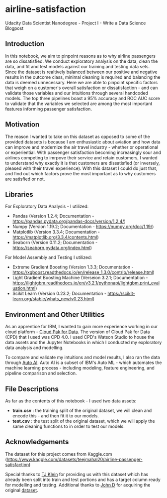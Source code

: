 # airline-satisfaction
Udacity Data Scientist Nanodegree - Project I - Write a Data Science Blogpost

## Introduction
In this notebook, we aim to pinpoint reasons as to why airline passengers are so dissatisfied. We conduct exploratory analysis on the data, clean the data, and fit and test models against our training and testing data sets. Since the dataset is realtively balanced between our positive and negative results in the outcome class, minimal cleaning is required and balancing the data is deemed unnecessary. Here we are able to pinpoint specific factors that weigh on a customer's overall satisfaction or dissatisfaction - and can validate those variables and our intuitions through several handcoded models. The top three pipelines boast a 95% accuracy and ROC AUC score to validate that the variables we selected are among the most important features informing passenger satisfaction.

## Motivation
The reason I wanted to take on this dataset as opposed to some of the provided datasets is because I am enthusiastic about aviation and how data can improve and modernize the air travel industry - whether or operational or experiential. With passenger satisfaction becoming increasingly sour and airlines competing to imrpove their service and retain customers, I wanted to understand why exactly it is that customers are dissatisfied (or inversely, pleased with their travel experience). With this dataset I could do just that, and find out which factors prove the most important as to why customers are satisfied or not.

## Libraries
For Exploratory Data Analysis - I utilized:
- Pandas (Version 1.2.4; Documentation - https://pandas.pydata.org/pandas-docs/version/1.2.4/)
- Numpy (Version 1.19.2; Documentation - https://numpy.org/doc/1.19/)
- Matplotlib (Version 3.3.4; Documentation - https://matplotlib.org/3.3.4/contents.html)
- Seaborn (Version 0.11.2; Documentation - https://seaborn.pydata.org/index.html)

For Model Assembly and Testing I utilized:
- Extreme Gradient Boosting (Version 1.3.3; Documentation - https://xgboost.readthedocs.io/en/release_1.3.0/contrib/release.html)
- Light Gradient Boosting Machine (Verseion 3.2.1; Documentation -https://lightgbm.readthedocs.io/en/v3.2.1/pythonapi/lightgbm.print_evaluation.html)
- Scikit Learn (Version 0.23.2; Documentation - https://scikit-learn.org/stable/whats_new/v0.23.html) 

## Environment and Other Utilities
As an apprentice for IBM, I wanted to gain more experience working in our cloud platform - [Cloud Pak for Data](https://www.ibm.com/products/cloud-pak-for-data?utm_content=SRCWW&p1=Search&p4=43700064659101157&p5=p&gclid=Cj0KCQjw_viWBhD8ARIsAH1mCd5GrPEqDW2wW9DETy_0TwncOBXuE1IwLUNjMZkLLuUpfqLiGwbUvFQaArJlEALw_wcB&gclsrc=aw.ds). The version of Cloud Pak for Data (CPD) that I used was CPD 4.0. I used CPD's Watson Studio to house the data assets and the Jupyter Notebooks in which I conducted my exploratory data analysis and modelling.

To compare and validate my intuitions and model results, I also ran the data through [Auto AI](https://www.ibm.com/cloud/watson-studio/autoai). Auto AI is a subset of IBM's Auto ML - which automates the machine learning process - including modeling, feature engineering, and pipeline comparison and selection. 

## File Descriptions
As far as the contents of this notebook - I used two data assets:
- **train.csv** : the training split of the original dataset, we will clean and encode this - and then fit it to our models.
- **test.csv** : the test split of the original dataset, which we will apply the same cleaning functions to in order to test our models.

## Acknowledgements
The dataset for this project comes from Kaggle.com (https://www.kaggle.com/datasets/teejmahal20/airline-passenger-satisfaction)

Special thanks to [TJ Klein](https://www.kaggle.com/teejmahal20) for providing us with this dataset which has already been split into train and test portions and has a target column ready for modelling and testing. Additional thanks to [John D](https://www.kaggle.com/johndddddd) for acquiring the original [dataset](https://www.kaggle.com/datasets/johndddddd/customer-satisfaction).